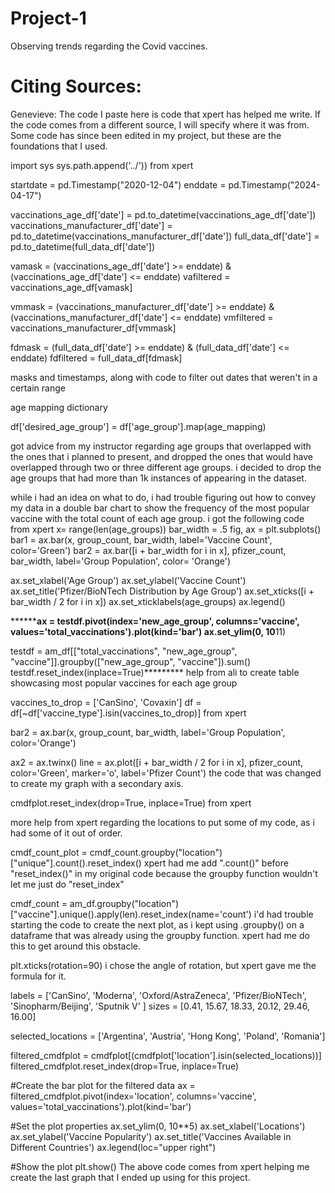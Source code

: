 # Project-1
Observing trends regarding the Covid vaccines.

# Citing Sources:

Genevieve:
The code I paste here is code that xpert has helped me write. If the code comes from a different source, I will specify where it was from. Some code has since been edited in my project, but these are the foundations that I used.

import sys
sys.path.append('../')) from xpert

startdate = pd.Timestamp("2020-12-04")
enddate = pd.Timestamp("2024-04-17")

vaccinations_age_df['date'] = pd.to_datetime(vaccinations_age_df['date'])
vaccinations_manufacturer_df['date'] = pd.to_datetime(vaccinations_manufacturer_df['date'])
full_data_df['date'] = pd.to_datetime(full_data_df['date'])

vamask = (vaccinations_age_df['date'] >= enddate) & (vaccinations_age_df['date'] <= enddate)
vafiltered = vaccinations_age_df[vamask]

vmmask = (vaccinations_manufacturer_df['date'] >= enddate) & (vaccinations_manufacturer_df['date'] <= enddate)
vmfiltered = vaccinations_manufacturer_df[vmmask]

fdmask = (full_data_df['date'] >= enddate) & (full_data_df['date'] <= enddate)
fdfiltered = full_data_df[fdmask]

masks and timestamps, along with code to filter out dates that weren't in a certain range

age mapping dictionary

df['desired_age_group'] = df['age_group'].map(age_mapping)

got advice from my instructor regarding age groups that overlapped with the ones that i planned to present, and dropped the ones that would have overlapped through two or three different age groups. i decided to drop the age groups that had more than 1k instances of appearing in the dataset.

while i had an idea on what to do, i had trouble figuring out how to convey my data in a double bar chart to show the frequency of the most popular vaccine with the total count of each age group. i got the following code from xpert 
x= range(len(age_groups))
bar_width = .5
fig, ax = plt.subplots()
bar1 = ax.bar(x, group_count, bar_width, label='Vaccine Count', color='Green')
bar2 = ax.bar([i + bar_width for i in x], pfizer_count, bar_width, label='Group Population', color= 'Orange')

ax.set_xlabel('Age Group')
ax.set_ylabel('Vaccine Count')
ax.set_title('Pfizer/BioNTech Distribution by Age Group')
ax.set_xticks([i + bar_width / 2 for i in x])
ax.set_xticklabels(age_groups)
ax.legend()

********ax = testdf.pivot(index='new_age_group', columns='vaccine', values='total_vaccinations').plot(kind='bar')
ax.set_ylim(0, 10**11)

testdf = am_df[["total_vaccinations", "new_age_group", "vaccine"]].groupby(["new_age_group", "vaccine"]).sum()
testdf.reset_index(inplace=True)********* help from ali to create table showcasing most popular vaccines for each age group

vaccines_to_drop = ['CanSino', 'Covaxin']
df = df[~df['vaccine_type'].isin(vaccines_to_drop)]
from xpert

bar2 = ax.bar(x, group_count, bar_width, label='Group Population', color='Orange')

ax2 = ax.twinx()
line = ax.plot([i + bar_width / 2 for i in x], pfizer_count, color='Green', marker='o', label='Pfizer Count')
the code that was changed to create my graph with a secondary axis.

cmdfplot.reset_index(drop=True, inplace=True)
from xpert

more help from xpert regarding the locations to put some of my code, as i had some of it out of order.

cmdf_count_plot = cmdf_count.groupby("location")["unique"].count().reset_index() xpert had me add ".count()" before "reset_index()" in my original code because the groupby function wouldn't let me just do "reset_index"

cmdf_count = am_df.groupby("location")["vaccine"].unique().apply(len).reset_index(name='count')     i'd had trouble starting the code to create the next plot, as i kept using .groupby() on a dataframe that was already using the groupby function. xpert had me do this to get around this obstacle.

plt.xticks(rotation=90) i chose the angle of rotation, but xpert gave me the formula for it.

labels = ['CanSino', 'Moderna', 'Oxford/AstraZeneca', 'Pfizer/BioNTech', 'Sinopharm/Beijing', 'Sputnik V' ]
sizes = [0.41, 15.67, 18.33, 20.12, 29.46, 16.00]

selected_locations = ['Argentina', 'Austria', 'Hong Kong', 'Poland', 'Romania']

filtered_cmdfplot = cmdfplot[(cmdfplot['location'].isin(selected_locations))]
filtered_cmdfplot.reset_index(drop=True, inplace=True)

#Create the bar plot for the filtered data
ax = filtered_cmdfplot.pivot(index='location', columns='vaccine', values='total_vaccinations').plot(kind='bar')

#Set the plot properties
ax.set_ylim(0, 10**5)
ax.set_xlabel('Locations')
ax.set_ylabel('Vaccine Popularity')
ax.set_title('Vaccines Available in Different Countries')
ax.legend(loc="upper right")

#Show the plot
plt.show()
The above code comes from xpert helping me create the last graph that I ended up using for this project.

